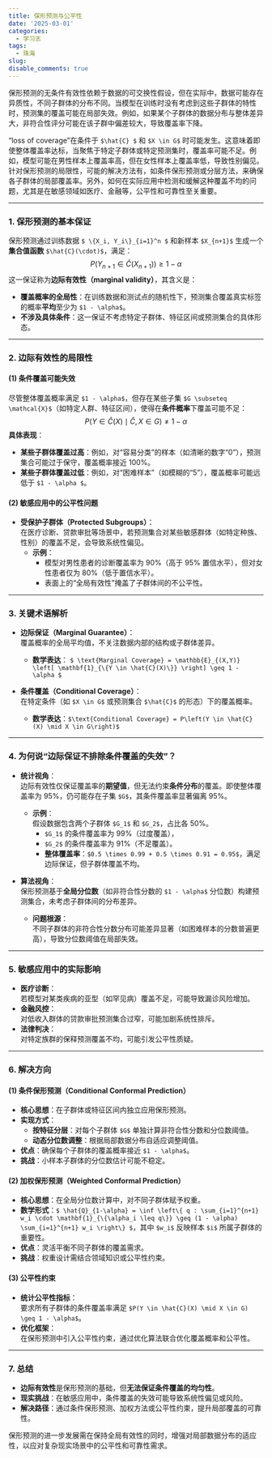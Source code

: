 ```yaml
---
title: 保形预测与公平性
date: '2025-03-01'
categories:
  - 学习志
tags:
  - 珠海
slug: 
disable_comments: true
---
```


保形预测的无条件有效性依赖于数据的可交换性假设，但在实际中，数据可能存在异质性，不同子群体的分布不同。当模型在训练时没有考虑到这些子群体的特性时，预测集的覆盖可能在局部失效。例如，如果某个子群体的数据分布与整体差异大，非符合性评分可能在该子群中偏差较大，导致覆盖率下降。

“loss of coverage”在条件于 `$\hat{C} $` 和 `$X \in G$` 时可能发生。这意味着即使整体覆盖率达标，当聚焦于特定子群体或特定预测集时，覆盖率可能不足。例如，模型可能在男性样本上覆盖率高，但在女性样本上覆盖率低，导致性别偏见。针对保形预测的局限性，可能的解决方法有，如条件保形预测或分层方法，来确保各子群体的局部覆盖率。另外，如何在实际应用中检测和缓解这种覆盖不均的问题，尤其是在敏感领域如医疗、金融等，公平性和可靠性至关重要。

---

### **1. 保形预测的基本保证**
保形预测通过训练数据 `$ \{X_i, Y_i\}_{i=1}^n $` 和新样本 `$X_{n+1}$` 生成一个**集合值函数** `$\hat{C}(\cdot)$`，满足：
$$
P(Y_{n+1} \in \hat{C}(X_{n+1})) \geq 1 - \alpha
$$
这一保证称为**边际有效性（marginal validity）**，其含义是：  

- **覆盖概率的全局性**：在训练数据和测试点的随机性下，预测集合覆盖真实标签的概率**平均**至少为 `$1 - \alpha$`。  
- **不涉及具体条件**：这一保证不考虑特定子群体、特征区间或预测集合的具体形态。

---

### **2. 边际有效性的局限性**
#### **(1) 条件覆盖可能失效**
尽管整体覆盖概率满足 `$1 - \alpha$`，但存在某些子集 `$G \subseteq \mathcal{X}$`（如特定人群、特征区间），使得在**条件概率**下覆盖可能不足：
$$
P\left(Y \in \hat{C}(X) \mid \hat{C}, X \in G\right) \neq 1 - \alpha
$$
**具体表现**：  
- **某些子群体覆盖过高**：例如，对“容易分类”的样本（如清晰的数字“0”），预测集合可能过于保守，覆盖概率接近 100%。  
- **某些子群体覆盖过低**：例如，对“困难样本”（如模糊的“5”），覆盖概率可能远低于 `$1 - \alpha $`。  

#### **(2) 敏感应用中的公平性问题**
- **受保护子群体（Protected Subgroups）**：  
  在医疗诊断、贷款审批等场景中，若预测集合对某些敏感群体（如特定种族、性别）的覆盖不足，会导致系统性偏见。  
  - **示例**：  
    - 模型对男性患者的诊断覆盖率为 90%（高于 95% 置信水平），但对女性患者仅为 80%（低于置信水平）。  
    - 表面上的“全局有效性”掩盖了子群体间的不公平性。

---

### **3. 关键术语解析**
- **边际保证（Marginal Guarantee）**：  
  覆盖概率的全局平均值，不关注数据内部的结构或子群体差异。  
  - **数学表达**：
    `$
    \text{Marginal Coverage} = \mathbb{E}_{(X,Y)} \left[ \mathbf{1}_{\{Y \in \hat{C}(X)\}} \right] \geq 1 - \alpha
    $`

- **条件覆盖（Conditional Coverage）**：  
  在特定条件（如 `$X \in G$` 或预测集合 `$\hat{C}$` 的形态）下的覆盖概率。  
  - **数学表达**：`$\text{Conditional Coverage} = P\left(Y \in \hat{C}(X) \mid X \in G\right)$`
    
    

---

### **4. 为何说“边际保证不排除条件覆盖的失效”？**
- **统计视角**：  
  边际有效性仅保证覆盖率的**期望值**，但无法约束**条件分布**的覆盖。即使整体覆盖率为 95%，仍可能存在子集 `$G$`，其条件覆盖率显著偏离 95%。  
  - **示例**：  
    假设数据包含两个子群体 `$G_1$` 和 `$G_2$`，占比各 50%。  
    - `$G_1$` 的条件覆盖率为 99%（过度覆盖），  
    - `$G_2$` 的条件覆盖率为 91%（不足覆盖）。  
    - **整体覆盖率**：`$0.5 \times 0.99 + 0.5 \times 0.91 = 0.95$`，满足边际保证，但子群体覆盖不均。

- **算法视角**：  
  保形预测基于**全局分位数**（如非符合性分数的 `$1 - \alpha$` 分位数）构建预测集合，未考虑子群体间的分布差异。  
  - **问题根源**：  
    不同子群体的非符合性分数分布可能差异显著（如困难样本的分数普遍更高），导致分位数阈值在局部失效。

---

### **5. 敏感应用中的实际影响**
- **医疗诊断**：  
  若模型对某类疾病的亚型（如罕见病）覆盖不足，可能导致漏诊风险增加。  
- **金融风控**：  
  对低收入群体的贷款审批预测集合过窄，可能加剧系统性排斥。  
- **法律判决**：  
  对特定族群的保释预测覆盖不均，可能引发公平性质疑。

---

### **6. 解决方向**
#### **(1) 条件保形预测（Conditional Conformal Prediction）**
- **核心思想**：在子群体或特征区间内独立应用保形预测。  
- **实现方式**：  
  - **按特征分层**：对每个子群体 `$G$` 单独计算非符合性分数和分位数阈值。  
  - **动态分位数调整**：根据局部数据分布自适应调整阈值。  
- **优点**：确保每个子群体的覆盖概率接近 `$1 - \alpha$`。  
- **挑战**：小样本子群体的分位数估计可能不稳定。

#### **(2) 加权保形预测（Weighted Conformal Prediction）**
- **核心思想**：在全局分位数计算中，对不同子群体赋予权重。  
- **数学形式**：`$ \hat{Q}_{1-\alpha} = \inf \left\{ q : \sum_{i=1}^{n+1} w_i \cdot \mathbf{1}_{\{\alpha_i \leq q\}} \geq (1 - \alpha) \sum_{i=1}^{n+1} w_i \right\} $`，其中 `$w_i$` 反映样本 `$i$` 所属子群体的重要性。  
- **优点**：灵活平衡不同子群体的覆盖需求。  
- **挑战**：权重设计需结合领域知识或公平性约束。

#### **(3) 公平性约束**
- **统计公平性指标**：  
  要求所有子群体的条件覆盖率满足 `$P(Y \in \hat{C}(X) \mid X \in G) \geq 1 - \alpha$`。  
- **优化框架**：  
  在保形预测中引入公平性约束，通过优化算法联合优化覆盖概率和公平性。

---

### **7. 总结**
- **边际有效性**是保形预测的基础，但**无法保证条件覆盖的均匀性**。  
- **现实挑战**：在敏感应用中，条件覆盖的失效可能导致系统性偏见或风险。  
- **解决路径**：通过条件保形预测、加权方法或公平性约束，提升局部覆盖的可靠性。  

保形预测的进一步发展需在保持全局有效性的同时，增强对局部数据分布的适应性，以应对复杂现实场景中的公平性和可靠性需求。
